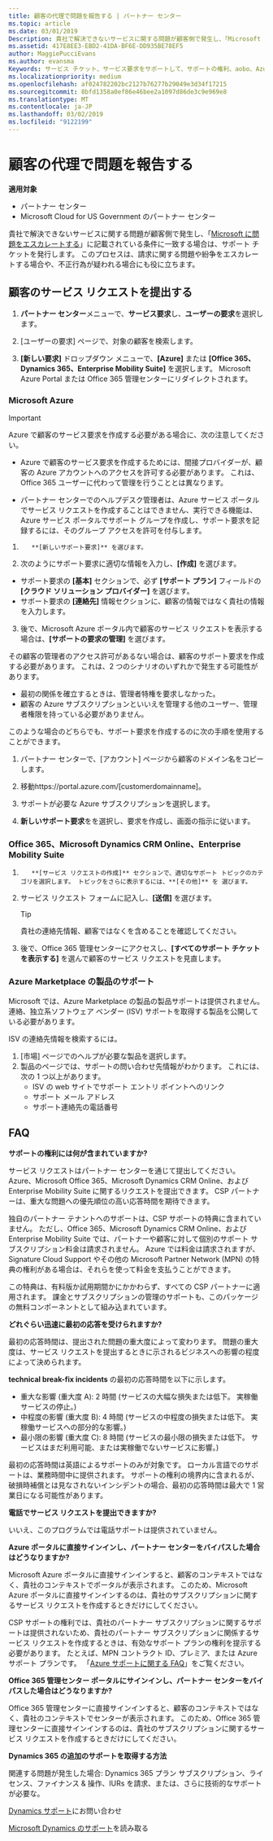 ```yaml
---
title: 顧客の代理で問題を報告する | パートナー センター
ms.topic: article
ms.date: 03/01/2019
Description: 貴社で解決できないサービスに関する問題が顧客側で発生し、「Microsoft に問題をエスカレートする」に記載されている条件に一致する場合は、サポート チケットを発行します。
ms.assetid: 417E8EE3-EBD2-41DA-BF6E-DD935BE78EF5
author: MaggiePucciEvans
ms.author: evansma
Keywords: サービス チケット、サービス要求をサポートして、サポートの権利、aobo、Azure aobo
ms.localizationpriority: medium
ms.openlocfilehash: af024782202bc2127b76277b29049e3d34f17215
ms.sourcegitcommit: 8bfd1358a0ef86e46bee2a1097d86de3c9e969e8
ms.translationtype: MT
ms.contentlocale: ja-JP
ms.lasthandoff: 03/02/2019
ms.locfileid: "9122199"
---
```

# <a name="report-problems-on-behalf-of-a-customer"></a>顧客の代理で問題を報告する

**適用対象**

-  パートナー センター
-  Microsoft Cloud for US Government のパートナー センター


貴社で解決できないサービスに関する問題が顧客側で発生し、「[Microsoft に問題をエスカレートする](escalate-problems-to-microsoft.md)」に記載されている条件に一致する場合は、サポート チケットを発行します。 このプロセスは、請求に関する問題や紛争をエスカレートする場合や、不正行為が疑われる場合にも役に立ちます。

## <a name="submit-a-service-request-for-a-customer"></a>顧客のサービス リクエストを提出する

1.  **パートナー センター**メニューで、**サービス要求**し、**ユーザーの要求**を選択します。 

2.  [ユーザーの要求] ページで、対象の顧客を検索します。

3.  **[新しい要求]** ドロップダウン メニューで、**[Azure]** または **[Office 365、Dynamics 365、Enterprise Mobility Suite]** を選択します。 Microsoft Azure Portal または Office 365 管理センターにリダイレクトされます。

### <a name="microsoft-azure"></a>Microsoft Azure

> [!IMPORTANT]
> Azure で顧客のサービス要求を作成する必要がある場合に、次の注意してください。
>
>- Azure で顧客のサービス要求を作成するためには、間接プロバイダーが、顧客の Azure アカウントへのアクセスを許可する必要があります。 これは、Office 365 ユーザーに代わって管理を行うこととは異なります。 
>
>- パートナー センターでのヘルプデスク管理者は、Azure サービス ポータルでサービス リクエストを作成することはできません、実行できる機能は、Azure サービス ポータルでサポート グループを作成し、サポート要求を記録するには、そのグループ アクセスを許可を付与します。

1. 
          **[新しいサポート要求]** を選びます。
2. 次のようにサポート要求に適切な情報を入力し、**[作成]** を選びます。
-   サポート要求の **[基本]** セクションで、必ず **[サポート プラン]** フィールドの **[クラウド ソリューション プロバイダー]** を選びます。
-   サポート要求の **[連絡先]** 情報セクションに、顧客の情報ではなく貴社の情報を入力します。

3. 後で、Microsoft Azure ポータル内で顧客のサービス リクエストを表示する場合は、**[サポートの要求の管理]** を選びます。

その顧客の管理者のアクセス許可があるない場合は、顧客のサポート要求を作成する必要があります。 これは、2 つのシナリオのいずれかで発生する可能性があります。 
 
-   最初の関係を確立するときは、管理者特権を要求しなかった。
-   顧客の Azure サブスクリプションといいえを管理する他のユーザー、管理者権限を持っている必要がありません。
 
このような場合のどちらでも、サポート要求を作成するのに次の手順を使用することができます。 

1. パートナー センターで、[アカウント] ページから顧客のドメイン名をコピーします。

2. 移動https://portal.azure.com/[customerdomainname]。 

3. サポートが必要な Azure サブスクリプションを選択します。

4. **新しいサポート要求**をを選択し、要求を作成し、画面の指示に従います。 

 
### <a name="office-365-microsoft-dynamics-crm-online-enterprise-mobility-suite"></a>Office 365、Microsoft Dynamics CRM Online、Enterprise Mobility Suite

1. 
          **[サービス リクエストの作成]** セクションで、適切なサポート トピックのカテゴリを選択します。 トピックをさらに表示するには、**[その他]** を 選びます。    
2. サービス リクエスト フォームに記入し、**[送信]** を選びます。

   > [!TIP]
   > 貴社の連絡先情報、顧客ではなくを含めることを確認してください。

3. 後で、Office 365 管理センターにアクセスし、**[すべてのサポート チケットを表示する]** を選んで顧客のサービス リクエストを見直します。

### <a name="support-for-azure-marketplace-products"></a>Azure Marketplace の製品のサポート

Microsoft では、Azure Marketplace の製品の製品サポートは提供されません。 連絡、独立系ソフトウェア ベンダー (ISV) サポートを取得する製品を公開している必要があります。

ISV の連絡先情報を検索するには。

1.  [市場] ページでのヘルプが必要な製品を選択します。
2.  製品のページでは、サポートの問い合わせ先情報がわかります。 これには、次の 1 つ以上があります。
    - ISV の web サイトでサポート エントリ ポイントへのリンク
    - サポート メール アドレス 
    - サポート連絡先の電話番号

## <a name="faq"></a>FAQ

**サポートの権利には何が含まれていますか?**

サービス リクエストはパートナー センターを通じて提出してください。Azure、Microsoft Office 365、Microsoft Dynamics CRM Online、および Enterprise Mobility Suite に関するリクエストを提出できます。 CSP パートナーは、重大な問題への優先順位の高い応答時間を期待できます。

独自のパートナー テナントへのサポートは、CSP サポートの特典に含まれていません。 ただし、Office 365、Microsoft Dynamics CRM Online、および Enterprise Mobility Suite では、パートナーや顧客に対して個別のサポート サブスクリプション料金は請求されません。 Azure では料金は請求されますが、Signature Cloud Support やその他の Microsoft Partner Network (MPN) の特典の権利がある場合は、それらを使って料金を支払うことができます。

この特典は、有料版か試用期間かにかかわらず、すべての CSP パートナーに適用されます。 課金とサブスクリプションの管理のサポートも、このパッケージの無料コンポーネントとして組み込まれています。

**どれぐらい迅速に最初の応答を受けられますか?**

最初の応答時間は、提出された問題の重大度によって変わります。 問題の重大度は、サービス リクエストを提出するときに示されるビジネスへの影響の程度によって決められます。

**technical break-fix incidents** の最初の応答時間を以下に示します。

-   重大な影響 (重大度 A): 2 時間 (サービスの大幅な損失または低下。 実稼働サービスの停止。)
-   中程度の影響 (重大度 B): 4 時間 (サービスの中程度の損失または低下。 実稼働サービスへの部分的な影響。)
-   最小限の影響 (重大度 C): 8 時間 (サービスの最小限の損失または低下。 サービスはまだ利用可能、または実稼働でないサービスに影響。)

最初の応答時間は英語によるサポートのみが対象です。 ローカル言語でのサポートは、業務時間中に提供されます。
サポートの権利の境界内に含まれるが、破損時補償とは見なされないインシデントの場合、最初の応答時間は最大で 1 営業日になる可能性があります。

**電話でサービス リクエストを提出できますか?**

いいえ、このプログラムでは電話サポートは提供されていません。

**Azure ポータルに直接サインインし、パートナー センターをバイパスした場合はどうなりますか?**

Microsoft Azure ポータルに直接サインインすると、顧客のコンテキストではなく、貴社のコンテキストでポータルが表示されます。 このため、Microsoft Azure ポータルに直接サインインするのは、貴社のサブスクリプションに関するサービス リクエストを作成するときだけにしてください。

CSP サポートの権利では、貴社のパートナー サブスクリプションに関するサポートは提供されないため、貴社のパートナー サブスクリプションに関係するサービス リクエストを作成するときは、有効なサポート プランの権利を提示する必要があります。 たとえば、MPN コントラクト ID、プレミア、または Azure サポート プランです。 「[Azure サポートに関する FAQ](https://go.microsoft.com/fwlink/?LinkId=717532)」をご覧ください。

**Office 365 管理センター ポータルにサインインし、パートナー センターをバイパスした場合はどうなりますか?**

Office 365 管理センターに直接サインインすると、顧客のコンテキストではなく、貴社のコンテキストでセンターが表示されます。 このため、Office 365 管理センターに直接サインインするのは、貴社のサブスクリプションに関するサービス リクエストを作成するときだけにしてください。

**Dynamics 365 の追加のサポートを取得する方法**

関連する問題が発生した場合: Dynamics 365 プラン サブスクリプション、ライセンス、ファイナンス & 操作、IURs を請求、または、さらに技術的なサポートが必要な。
 
[Dynamics サポート](https://docs.microsoft.com/dynamics365/customer-engagement/admin/contact-technical-support)にお問い合わせ

[Microsoft Dynamics のサポート](https://support.microsoft.com/help/4052881/faq-microsoft-dynamics-365-for-unified-operations-iur)を読み取る



